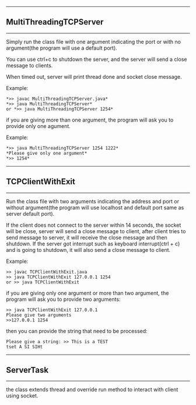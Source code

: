 
------------------------------------------
## MultiThreadingTCPServer
------------------------------------------

Simply run the class file with one argument indicating the port or with no argument(the program will use a default port).

You can use ctrl+c to shutdown the server, and the server will send a close message to clients. 

When timed out, server will print thread done and socket close message.

Example: 

    *>> javac MultiThreadingTCPServer.java*
    *>> java MultiThreadingTCPServer*
    or *>> java MultiThreadingTCPServer 1254*
    
if you are giving more than one argument, the program will ask you to provide only one agument.

Example:

    *>> java MultiThreadingTCPServer 1254 1222*
    *Please give only one argument*
    *>> 1254*

------------------------------------------
## TCPClientWithExit
------------------------------------------

Run the class file with two arguments indicating the address and port or without argument(the program will use localhost and default port same as server default port).


If the client does not connect to the server within 14 seconds, the socket will be close, server will send a close message to client, after client tries to send message to server, it will receive the close message and then shutdown. If the server got interrupt such as keyboard interrupt(ctrl + c) and is going to shutdown, it will also send a close message to client.

Example:

    >> javac TCPClientWithExit.java
    >> java TCPClientWithExit 127.0.0.1 1254
    or >> java TCPClientWithExit
    
if you are giving only one argument or more than two argument, the program will ask you to provide two arguments:

    >> java TCPClientWithExit 127.0.0.1
    Please give two arguments
    >>127.0.0.1 1254

then you can provide the string that need to be processed:

    Please give a string: >> This is a TEST
    tset A SI SIHt

------------------------------------------
## ServerTask
------------------------------------------

the class extends thread and override run method to interact with client using socket.
